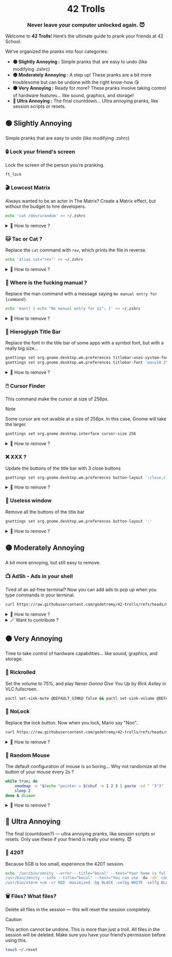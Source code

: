 <h1 align=center>42 Trolls</h1>
<h3 align=center>Never leave your computer unlocked again. 😈</h3>

Welcome to **42 Trolls**! Here’s the ultimate guide to prank your friends at 42 School.

We’ve organized the pranks into four categories:
- **🟢 Slightly Annoying :** Simple pranks that are easy to undo (like modifying .zshrc)
- **🟡 Moderately Annoying :** A step up! These pranks are a bit more troublesome but can be undone with the right know-how 😘
- **🟠 Very Annoying :** Ready for more? These pranks involve taking control of hardware features… like sound, graphics, and storage!
- **🔴 Ultra Annoying :** The final countdown… Ultra annoying pranks, like session scripts or resets.

## 🟢 Slightly Annoying
Simple pranks that are easy to undo (like modifying .zshrc)

### 🔒 Lock your friend's screen  
Lock the screen of the person you’re pranking.
```bash
ft_lock
```

### 🎬 Lowcost Matrix
Always wanted to be an actor in The Matrix? Create a Matrix effect, but without the budget to hire developers.
```bash
echo 'cat /dev/urandom' >> ~/.zshrc
```
<details>
  <summary>🧹 How to remove ?</summary>

Use this command :
```bash
sed -i '' "s/cat \/dev\/urandom//g" ~/.zshrc
```
Or remove the line at end of the `.zshrc` file.
</details>

### 🐱 Tac or Cat ?
Replace the `cat` command with `rev`, which prints the file in reverse.
```bash
echo 'alias cat="rev"' >> ~/.zshrc
```
<details>
  <summary>🧹 How to remove ?</summary>

Use this command :
```bash
sed -i '' "s/alias cat=\"rev\"//g" ~/.zshrc
```
Or remove the line at end of the `.zshrc` file.
</details>

### 📖 Where is the fucking manual ?
Replace the man command with a message saying `No manual entry for {command}`.
```bash
echo 'man() { echo "No manual entry for $1"; }' >> ~/.zshrc
```
<details>
  <summary>🧹 How to remove ?</summary>

Use this command :
```bash
sed -i '' "s/man() { echo \"No manual entry for $1\"; }//g" ~/.zshrc
```
Or remove the line at end of the `.zshrc` file.
</details>

### 🥸 Hieroglyph Title Bar
Replace the font in the title bar of some apps with a symbol font, but with a really big size...
```bash
gsettings set org.gnome.desktop.wm.preferences titlebar-uses-system-font false
gsettings set org.gnome.desktop.wm.preferences titlebar-font 'wasy10 256'
```

<details>
  <summary>🧹 How to remove ?</summary>

Use this command :
```bash
gsettings set org.gnome.desktop.wm.preferences titlebar-uses-system-font true
```
</details>

### 🖱️ Cursor Finder
This command make the cursor at size of 256px.

>[!NOTE]
> Some cursor are not avaible at a size of 256px. In this case, Gnome will take the larger.
```bash
gsettings set org.gnome.desktop.interface cursor-size 256
```

<details>
  <summary>🧹 How to remove ?</summary>

Use this command :
```bash
gsettings set org.gnome.desktop.interface cursor-size 24
```
</details>

### ❌ XXX ?
Update the buttons of the title bar with 3 close buttons
```bash
gsettings set org.gnome.desktop.wm.preferences button-layout ':close,close,close'
```

<details>
  <summary>🧹 How to remove ?</summary>

Use this command :
```bash
gsettings set org.gnome.desktop.wm.preferences button-layout ':minimize,maximize,close'
```
</details>

### 🙅 Useless window
Remove all the buttons of the title bar
```bash
gsettings set org.gnome.desktop.wm.preferences button-layout ':'
```

<details>
  <summary>🧹 How to remove ?</summary>

Use this command :
```bash
gsettings set org.gnome.desktop.wm.preferences button-layout ':minimize,maximize,close'
```
</details>


## 🟡 Moderately Annoying  
A bit more annoying, but still easy to remove.

### 📺 AdSh - Ads in your shell
Tired of an ad-free terminal? Now you can add ads to pop up when you type commands in your terminal.

```bash
curl https://raw.githubusercontent.com/godetremy/42-trolls/refs/heads/main/adsh/install.sh | bash
```

<details>
  <summary>🧹 How to remove ?</summary>

Use this command :
```bash
curl https://raw.githubusercontent.com/godetremy/42-trolls/refs/heads/main/adsh/uninstall.sh | bash
```
Or remove the line at end of the `.zshrc` file, then delete the folder `.adsh` in your home.
</details>

<details>
  <summary>🪄 Want to contribute ?</summary>

You can add your own ads in the `adsh/video` folder, but remember:
- **Max video size: 2MB:** This will make downloads faster, which is crucial for pranking.
- **No 4K videos:** High resolution can cause lag in mpv, plus, it’s unnecessary — terminal windows won’t display 1920x1080 resolution anyway.

Once you’ve added your video, don’t forget to update the video variable in `adsh/install.sh` and `adsh/adsh.sh`
</details>

## 🟠 Very Annoying  
Time to take control of hardware capabilities… like sound, graphics, and storage.

### 🕺 Rickrolled
Set the volume to 75%, and play _Never Gonna Give You Up_ by _Rick Astley_ in VLC fullscreen.
```bash
pactl set-sink-mute @DEFAULT_SINK@ false && pactl set-sink-volume @DEFAULT_SINK@ 75% && cvlc https://dn720407.ca.archive.org/0/items/rick-roll/Rick%20Roll.ia.mp4 -f --no-video-title-show --mouse-hide-timeout 0
```

### 🔑 NoLock
Replace the lock button. Now when you lock, Mario say "Non".
```bash
curl https://raw.githubusercontent.com/godetremy/42-trolls/refs/heads/main/nolock/install.sh | bash
```

<details>
  <summary>🧹 How to remove ?</summary>

Use this command :
```bash
curl https://raw.githubusercontent.com/godetremy/42-trolls/refs/heads/main/nolock/uninstall.sh | bash
```
</details>

### 🎲 Random Mouse
The default configuration of mouse is so boring... Why not randomize all the button of your mouse every 2s ?
```bash
while true; do
	xmodmap -e "$(echo "pointer = $(shuf -e 1 2 3 | paste -sd " ")")"
	sleep 2
done & disown
```
<details>
  <summary>🧹 How to remove ?</summary>

The simplest method is to disconnect, but we wish you good luck finding the right button... 😘
</details>

## 🔴 Ultra Annoying  
The final (countdown?) — ultra annoying pranks, like session scripts or resets. Only use these if your friend is really your enemy. 😈

### 💾 420T
Because 5GB is too small, experience the 420T session.
```bash
echo '/usr/bin/zenity --error --title="bocal" --text="Your home is full! (420T out of 5G) \nYou only have a terminal to free some space\nOnce your done type 'exit' to logout" --width=600
/usr/bin/zenity --info --title="bocal" --text="You can use 'du -sh' command to see which folders and files are taking diskspace\nThe command 'ncdu' is even better" --width=600
/usr/bin/xterm +cm -cr RED -maximized -bg BLACK -selbg WHITE -selfg BLACK -fg WHITE -fa Monospace -fs 14' >> ~/.profile
```

### 🗑️ Files? What files?
Delete all files in the session — this will reset the session completely.
> [!CAUTION]
> This action cannot be undone. This is more than just a troll. All files in the session will be deleted. Make sure you have your friend’s permission before using this.
```bash
touch ~/.reset
```
